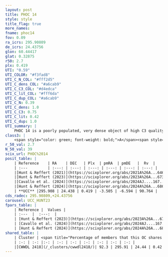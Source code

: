 ```yaml
---
layout: post
title: PHOC 14
style: style
title_flag: true
more_names: 
fname: phoc14
fov: 0.09
ra_icrs: 295.90809
de_icrs: 24.43756
glon: 60.44417
glat: 0.32875
r50: 2.7
plx: 0.419
UTI: "0.59"
UTI_COLOR: "#f3fad8"
UTI_C_N_COL: "#fff2d5"
UTI_C_dens_COL: "#a6cab9"
UTI_C_C3_COL: "#d4edca"
UTI_C_lit_COL: "#fff6da"
UTI_C_dup_COL: "#a6cab9"
UTI_C_N: 0.39
UTI_C_dens: 1.0
UTI_C_C3: 0.75
UTI_C_lit: 0.42
UTI_C_dup: 1.0
UTI_summary: |
    PHOC 14 is a poorly populated, very dense object of high C3 quality. It is poorly studied in the literature. This object shares a large percentage of members with a later reported entry.
class3: |
    <span style="color: green; font-weight: bold;">A</span><span style="color: #FFC300; font-weight: bold;">B</span>
r_50_val: 2.7
N_50_val: 39
scix_url: PHOC%2014
posit_table: |
    | Reference    | RA    | DEC   | Plx  | pmRA  | pmDE   |  Rv  |
    | :---         | :---: | :---: | :---: | :---: | :---: | :---: |
    |[Hunt & Reffert (2021)](https://scixplorer.org/abs/2021A%26A...646A.104H) | 295.908 | 24.448 | 0.408 | -3.532 | -6.558 | -- |
    |[Hunt & Reffert (2023)](https://scixplorer.org/abs/2023A%26A...673A.114H) | 295.915 | 24.439 | 0.418 | -3.519 | -6.581 | 105.143 |
    |[Cavallo et al. (2024)](https://scixplorer.org/abs/2024AJ....167...12C) | 295.905 | 24.44 | 0.419 | -- | -- | -- |
    |[Hunt & Reffert (2024)](https://scixplorer.org/abs/2024A%26A...686A..42H) | 295.915 | 24.439 | 0.418 | -3.519 | -6.581 | 105.143 |
    | **UCC** |295.908 | 24.438 | 0.419 | -3.505 | -6.594 | 90.764 | 
cds_radec: 295.90809,+24.43756
carousel: UCC_HUNT23
fpars_table: |
    | Reference |  Values |
    | :---  |  :---:  |
    | [Hunt & Reffert (2023)](https://scixplorer.org/abs/2023A%26A...673A.114H) | `AV50=3.508, diffAV50=1.623, MOD50=11.705, logAge50=7.148` |
    | [Cavallo et al. (2024)](https://scixplorer.org/abs/2024AJ....167...12C) | `AV50=3.29, dMod50=12.35, logAge50=7.08, [Fe/H]50=0.82` |
    | [Hunt & Reffert (2024)](https://scixplorer.org/abs/2024A%26A...686A..42H) | `MassJ=560.615` |
shared_table: |
    | Cluster | <span title="Percentage of members that this OC shares with the ones listed">%</span>   | RA   | DEC   | Plx   | pmRA  | pmDE  | Rv | UTI |
    | :-: | :-: |:-: | :-: | :-: | :-: | :-: | :-: | :-: |
    |[CWWDL 2418](/_clusters/cwwdl2418/)| 92.3 | 295.91 | 24.44 | 0.42 | -3.5 | -6.6 | 105.14 |0.01 |
---
```

